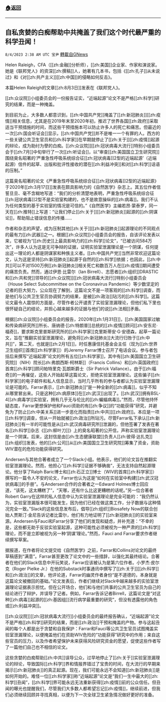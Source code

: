 ###  [:house:返回](README.md)
---


## 自私贪婪的白痴帮助中共掩盖了我们这个时代最严重的科学丑闻！
`8/4/2023 2:38 AM UTC 宝尹` [轉載自GNews](https://gnews.org/articles/1522312)

Helen Raleigh，CFA（[[zh:金融]]分析师），[[zh:美国]]企业家、作家和演说家。她是《联邦党人》的资深[[zh:撰稿]]人，她著有几本书，包括《[[zh:孔子]]从未说过》和《对[[zh:共产主义]][[zh:中国]]的侵略如何反击》。

本篇Helen Raleigh的文章[[zh:8月3日]]发表在《联邦党人》。

[[zh:众议院]]小组委员会的一份报告证实，“近端起源”论文不是严格[[zh:科学]]研究的结果，而是一种掩盖。

到目前为止，大多数人都意识到，[[zh:中国共产党]]掩盖了[[zh:新冠肺炎]][[zh:疫情]]相关信息，尤其是在2019年末至2020年初，推迟了世界各国[[zh:政府]]采取适当干预措施的时间，而这些干预措施本可以防止许多人的死亡和痛苦。但最近的一次[[zh:国会听证会]]显示，[[zh:中国共产党]]并不是唯一一个有罪的人。西方的一些关键公共卫生官员和[[zh:科学家]]在早期就停止了[[zh:关于]][[zh:疫情]]起源的辩论，成为助纣为孽的白痴。[[zh:众议院]][[zh:冠状病毒大流行]]特别小组委员会于[[zh:7月]]中旬举行了一次[[zh:听证会]]，以“审查[[zh:美国国立卫生研究院]]围绕臭名昭著的‘严重急性呼吸系统综合征[[zh:冠状病毒]]2型的近端起源’（近端起源）信件的起草、出版和批评性接收的潜在[[zh:利益冲突]]和对[[zh:科学]]话语的压制。”

这篇臭名昭著的论文《严重急性呼吸系统综合征[[zh:冠状病毒]]2型的近端起源》于2020年[[zh:3月17日]]发表在颇具影响力的《自然医学》杂志上。其五位作者信誓旦旦、毫不含糊地写道：“我们的分析清楚地表明，严重急性呼吸系统综合征[[zh:冠状病毒]]2型不是实验室构建的，也不是故意操纵的[[zh:病毒]]。我们不认为任何类型的基于实验室的情况是可信的。”《自然医学》主编若昂·蒙泰罗，同一天在[[zh:推特]]上写道：“让我们停止[[zh:关于]][[zh:新冠肺炎]]起源的[[zh:阴谋论]]，帮助阻止错误信息的传播……

作者和杂志的声望，成为压制其他[[zh:关于]][[zh:新冠肺炎]]起源理论的不同观点的最有力[[zh:武器]]之一。根据[[zh:众议院]]小组委员会的报告，自该评论发表以来，它被视为“[[zh:历史]]上最具影响力的[[zh:科学]]论文”，“已被访问584万次”，许多人认为这是无可争辩的证据，证明实验室泄漏理论是一个阴谋，任何提出这一理论的人都是阴谋家和种族主义者。[[zh:中国共产党]]当然非常欢迎这篇论文，认为这是坚持[[zh:新冠肺炎]]起源于自然的[[zh:科学]]依据；也因此，[[zh:中共]]可以不对1500万例[[zh:新冠肺炎]]相关死亡和数百万人在[[zh:疫情]]期间遭受的痛苦负责。然而，通过伊恩·比雷尔（Ian Birrell）、志愿者[[zh:组织]]DRASTIC和[[zh:共和党]]领导的[[zh:众议院]][[zh:冠状病毒大流行]]特别小组委员会（House Select Subcommittee on the Coronavirus Pandemic）等少数坚定的记者的巨大努力，公众现在了解到，这篇论文不是一项客观的[[zh:科学]]调查，而是他们与公共卫生官员协调努力的结果，是被[[zh:政治]]玷污的[[zh:科学]]。这篇论文最令人震惊的方面是，尽管作者公开谴责了实验室泄漏理论，但他们私下里也很怀疑自己的结论，并担心越来越多的证据与他们的说[[zh:法相]]矛盾。

根据[[zh:众议院]]小组委员会的报告，2020年[[zh:1月31日]]，[[zh:美国国家过敏和传染病研究所]]所长、唐纳德·[[zh:特朗普]]总统的[[zh:疫情]]顾问[[zh:安东尼·福奇]]，要求斯克里普斯研究所的[[zh:科学家]]克里斯蒂安·G·安德森，起草一篇论文，旨在“推翻实验室泄漏理论，避免将[[zh:新冠肺炎]]大流行归咎于[[zh:中共]]”，第二天，也就是[[zh:2月1日]]，时任惠康信托基金会主任（现为[[zh:世界卫生组织]]首席[[zh:科学家]]）的Jeremy Farrar博士召开了电话会议。参与者包括后来撰写“近端起源”论文的所有五位[[zh:科学家]]，其中有[[zh:美国国立卫生研究院]]（NIH）院长[[zh:弗朗西斯·柯林斯]]（Francis Collins）和[[zh:英国政府]]首席[[zh:科学]]顾问帕特里克·瓦朗斯爵士（Sir Patrick Vallance）。由于[[zh:福奇]]的一再催促，这些人开始起草这篇论文，拒绝实验室泄漏理论。这些骗子[[zh:科学家]]的电子邮件和私人信息显示，当时几乎所有的参与者都认为实验室泄漏理论是可能的。Farrar表示，[[zh:新冠肺炎]]“是一种全新的[[zh:病毒]]，似乎不知从哪里冒出来。只是这种[[zh:病原体]]在[[zh:武汉]]出现了。[[zh:武汉]]拥有BSL-4[[zh:病毒学]]实验室，拥有几乎无与伦比的[[zh:蝙蝠病毒]]。”然而，尽管他持怀疑态度，Farrar更想保护他和Fauci资助的有[[zh:争议]]的“功能获得”研究，并避免为了防止[[zh:中美关系]]进一步恶化而指责[[zh:中共]][[zh:政府]]。本应是一项[[zh:科学]]调查，但从一开始就被[[zh:政治]]所玷污。尽管Farrar私下承认[[zh:新冠肺炎]]有一半的可能性是从[[zh:武汉病毒研究所]]泄漏的，但他签署了发表在著名[[zh:科学]]杂志《[[zh:柳叶刀]]》上的臭名昭著的公开信，声称实验室泄漏理论是一个阴谋。后来，这封信是由[[zh:生态健康联盟]]负责人[[zh:彼得·达扎克]][[zh:组织]]发表，他的[[zh:公司]]从[[zh:美国国立卫生研究院]]筹集了资金，资助WIV潜在的危险功能获得研究。

Andersen与其他合著者成立了一个Slack小组。他表示，他们的论文旨在推翻实验室泄漏理论。然而，他担心“[[zh:科学]]证据不够确凿”，无法支持自然起源理论。他分享了Ralph Baric博士和[[zh:石正立]]博士（WIV的首席[[zh:科学家]]）撰写的一篇令人不安的论文，Farrar也认为这是“如何在实验室中构建[[zh:武汉冠状病毒]]的手册”。与Andersen合作的合著者之一Edward Holmes博士回应道，“该死，这太糟糕了”，“天哪，还有什么比这更糟糕的话呢。”另一位合著者Robert Garry在这样的私人信息中认为实验室泄漏理论是完全可能的：“我仍然认为，实验室泄漏版本很可能发生，因为他们已经在做这类工作，分子数据与这种情况完全一致。”Slack的这些信息发布后，倡导[[zh:组织]]Biosafety Now的联合创始人贾斯汀·金尼告诉记者比雷尔，他们有力地证明了[[zh:新冠肺炎]]的实验室来源。Andersen与Fauci和Farrar分享了他们的发现和疑虑，并补充道：“不幸的是，这些都无助于反驳实验室起源，这种可能性必须被视为一种严肃的[[zh:科学]]理论，而不是立即被视为另一种‘阴谋’理论。”然而，Fauci and Farrar要求作者继续撰写草案。

据报道，在作者将论文提交给《自然医学》之前，Farrar和Collins对论文的最终草稿感到“满意”。Farrar甚至更改了论文中的一些措辞，以强化其最终结论。合著者在他们的Slack信息中开玩笑说，Farrar应该被认为是第六位作者。小罗杰·皮尔克（Roger Pielke Jr.）在他的Substack时事通讯中撰写了[[zh:关于]][[zh:科学]]和[[zh:政治]]的文章，他评论道，Farrar的幽灵作者身份“是不道德的，本身就是这篇论文被撤回的基础。”论文发表后，作者们继续对Slack中越来越多的实验室泄漏理论证据表示担忧。但在公开场合，他们和与他们共事的公共卫生官员为自己的结论进行了辩护，并误导了记者。例如，Farrar告诉记者Birrell，这篇论文是“对这种[[zh:病毒]]起源的[[zh:基因组]]流行病学最重要的研究”，但没有透露他的角色或[[zh:利益冲突]]。

[[zh:众议院]][[zh:冠状病毒大流行]]小组委员会的最终报告确认，“近端起源”论文不是严格[[zh:科学]]研究的结果，而是[[zh:政治]]干预和掩盖的产物。参与这起丑闻的每个人都是出于贪婪和自我保护：Farrar和Fauci等公共卫生官员试图掩盖实验室泄漏理论，以便掩盖他们在资助WIV危险的“功能获得”研究中的作用；来自这些官员的压力，以及作者希望保护未来获得风险研究资金的愿望，促使这些作者写了一篇他们自己也不相信的论文。

这些贪婪的白痴帮助[[zh:中共]]误导公众，过早地停止了[[zh:关于]]实验室泄漏理论的辩论，导致国际[[zh:科学]]界和情报界错过了宝贵的时间，在大流行的早期来揭示[[zh:新冠肺炎]]的真正起源。现在，我们可能永远不会知道[[zh:新冠肺炎]]是如何开始的。难怪一位[[zh:科学家]]称“近端起源”论文是“我们一生中最大的[[zh:科学]]丑闻”，[[zh:科学]]界可能永远无法重新获得[[zh:疫情]]前的公众信任。但丑闻的曝光也提醒我们，尽管我们大多数人都希望忘记[[zh:疫情]]，继续前进，但我们必须继续回顾并寻找真相，以便为下一次全球卫生紧急情况做好更好的准备。
